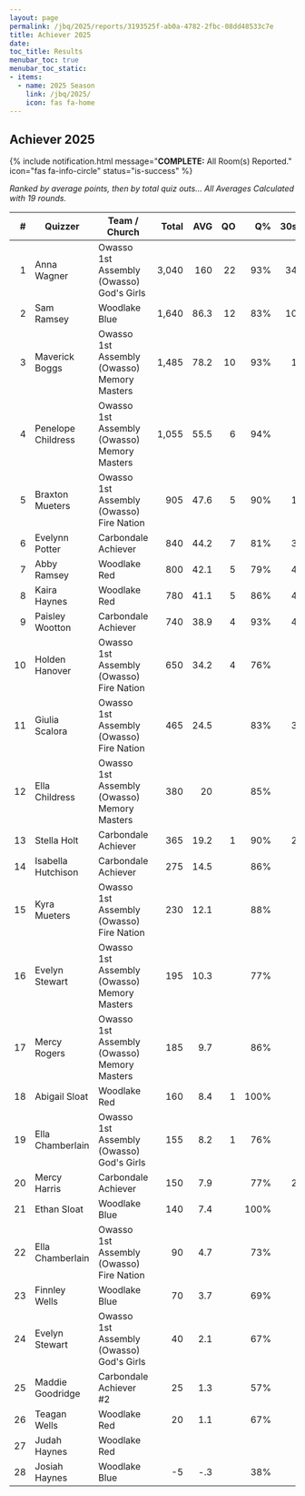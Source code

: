 ```yaml
---
layout: page
permalink: /jbq/2025/reports/3193525f-ab0a-4782-2fbc-08dd48533c7e
title: Achiever 2025
date: 
toc_title: Results
menubar_toc: true
menubar_toc_static:
- items:
  - name: 2025 Season
    link: /jbq/2025/
    icon: fas fa-home
---
```



## Achiever 2025

{% include notification.html
   message="<b>COMPLETE:</b> All Room(s) Reported."
   icon="fas fa-info-circle"
   status="is-success" %}


*Ranked by average points, then by total quiz outs... All Averages Calculated with 19 rounds.*

| # | Quizzer | Team / Church | Total | AVG | QO | Q% | 30s | 20s | 10s |
|--:|---|---|--:|--:|--:|--:|--:|--:|--:|
| 1 | Anna Wagner | Owasso 1st Assembly (Owasso) God's Girls | 3,040 | 160 | 22 | 93% | 34 | 94 | 4 |
| 2 | Sam Ramsey | Woodlake Blue | 1,640 | 86.3 | 12 | 83% | 10 | 51 | 44 |
| 3 | Maverick Boggs | Owasso 1st Assembly (Owasso) Memory Masters | 1,485 | 78.2 | 10 | 93% | 1 | 59 | 21 |
| 4 | Penelope Childress | Owasso 1st Assembly (Owasso) Memory Masters | 1,055 | 55.5 | 6 | 94% |  | 20 | 62 |
| 5 | Braxton Mueters | Owasso 1st Assembly (Owasso) Fire Nation | 905 | 47.6 | 5 | 90% | 1 | 18 | 53 |
| 6 | Evelynn Potter | Carbondale Achiever | 840 | 44.2 | 7 | 81% | 3 | 8 | 66 |
| 7 | Abby Ramsey | Woodlake Red | 800 | 42.1 | 5 | 79% | 4 | 6 | 66 |
| 8 | Kaira Haynes | Woodlake Red | 780 | 41.1 | 5 | 86% | 4 | 14 | 43 |
| 9 | Paisley Wootton | Carbondale Achiever | 740 | 38.9 | 4 | 93% | 4 | 16 | 30 |
| 10 | Holden Hanover | Owasso 1st Assembly (Owasso) Fire Nation | 650 | 34.2 | 4 | 76% |  | 9 | 57 |
| 11 | Giulia Scalora | Owasso 1st Assembly (Owasso) Fire Nation | 465 | 24.5 |  | 83% | 3 | 17 | 10 |
| 12 | Ella Childress | Owasso 1st Assembly (Owasso) Memory Masters | 380 | 20 |  | 85% |  | 1 | 40 |
| 13 | Stella Holt | Carbondale Achiever | 365 | 19.2 | 1 | 90% | 2 | 7 | 18 |
| 14 | Isabella Hutchison | Carbondale Achiever | 275 | 14.5 |  | 86% |  | 7 | 18 |
| 15 | Kyra Mueters | Owasso 1st Assembly (Owasso) Fire Nation | 230 | 12.1 |  | 88% |  | 4 | 17 |
| 16 | Evelyn Stewart | Owasso 1st Assembly (Owasso) Memory Masters | 195 | 10.3 |  | 77% |  | 3 | 17 |
| 17 | Mercy Rogers | Owasso 1st Assembly (Owasso) Memory Masters | 185 | 9.7 |  | 86% |  | 2 | 16 |
| 18 | Abigail Sloat | Woodlake Red | 160 | 8.4 | 1 | 100% |  | 5 | 5 |
| 19 | Ella Chamberlain | Owasso 1st Assembly (Owasso) God's Girls | 155 | 8.2 | 1 | 76% |  | 1 | 14 |
| 20 | Mercy Harris | Carbondale Achiever | 150 | 7.9 |  | 77% | 2 | 3 | 5 |
| 21 | Ethan Sloat | Woodlake Blue | 140 | 7.4 |  | 100% |  | 4 | 6 |
| 22 | Ella Chamberlain | Owasso 1st Assembly (Owasso) Fire Nation | 90 | 4.7 |  | 73% |  |  | 11 |
| 23 | Finnley Wells | Woodlake Blue | 70 | 3.7 |  | 69% |  | 1 | 8 |
| 24 | Evelyn Stewart | Owasso 1st Assembly (Owasso) God's Girls | 40 | 2.1 |  | 67% |  | 1 | 3 |
| 25 | Maddie Goodridge | Carbondale Achiever #2 | 25 | 1.3 |  | 57% |  |  | 4 |
| 26 | Teagan Wells | Woodlake Red | 20 | 1.1 |  | 67% |  | 1 | 1 |
| 27 | Judah Haynes | Woodlake Red |  |  |  |  |  |  |  |
| 28 | Josiah Haynes | Woodlake Blue | -5 | -.3 |  | 38% |  |  | 3 |

